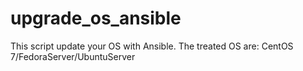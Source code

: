 # upgrade_os_ansible

This script update your OS with Ansible. The treated OS are: CentOS 7/FedoraServer/UbuntuServer 
